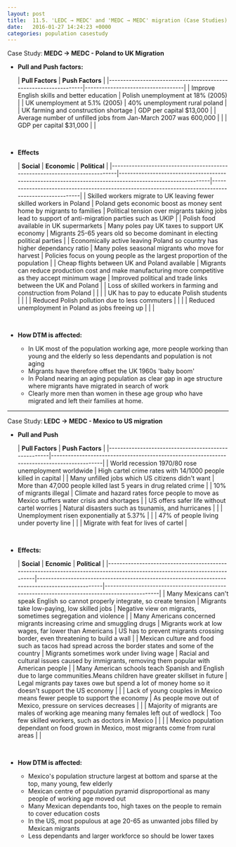 ```yaml
---
layout: post
title:  11.5. 'LEDC → MEDC' and 'MEDC → MEDC' migration (Case Studies)
date:   2016-01-27 14:24:23 +0000
categories: population casestudy
---
```


<div class="know know-info">
<i class="fa fa-book" aria-hidden="true"></i> Case Study:<b>
MEDC → MEDC - Poland to UK Migration
</b></div>

* **Pull and Push factors:**

	| **Pull Factors**                                                | **Push Factors**                  |
|-----------------------------------------------------------------|-----------------------------------|
| Improve English skills and better education                     | Polish unemployment at 18% (2005) |
| UK unemployment at 5.1% (2005)                                  | 40% unemployment rural poland     |
| UK farming and construction shortage                            | GDP per capital $13,000           |
| Average number of unfilled jobs from Jan-March 2007 was 600,000 |                                   |
| GDP per capital $31,000                                         |                                   |

	<br>

* **Effects**

	| **Social**                                                                 | **Economic**                                                                                             | **Political**                                                                                       |
|----------------------------------------------------------------------------|----------------------------------------------------------------------------------------------------------|-----------------------------------------------------------------------------------------------------|
| Skilled workers migrate to UK leaving fewer skilled workers in Poland      | Poland gets economic boost as money sent home by migrants to families                                    | Political tension over migrants taking jobs  lead to support of anti-migration parties such as UKIP |
| Polish food available in UK supermarkets                                   | Many poles pay UK taxes to support UK economy                                                            | Migrants 25-65 years old so become dominant in electing political parties                           |
| Economically active leaving Poland so country has higher dependancy ratio  | Many poles seasonal migrants who move for harvest                                                        | Policies focus on young people as the largest  proportion of the population                         |
| Cheap flights between UK and Poland available                              | Migrants can reduce production cost and make  manufacturing more competitive as they accept minimum wage | Improved political and trade links between the UK and Poland                                        |
| Loss of skilled workers in farming and construction from Poland            |                                                                                                          |                                                                                                     |
| UK has to pay to educate Polish students                                   |                                                                                                          |                                                                                                     |
| Reduced Polish pollution due to less commuters                             |                                                                                                          |                                                                                                     |
| Reduced unemployment in Poland as jobs freeing up                          |                                                                                                          |                                                                                                     |

	<br>
	
* **How DTM is affected:**

	* In UK most of the population working age, more people working than young and the elderly so less dependants and population is not aging
	* Migrants have therefore offset the UK 1960s 'baby boom'
	* In Poland nearing an aging population as clear gap in age structure where migrants have migrated in search of work
	* Clearly more men than women in these age group who have migrated and left their families at home.

---

<div class="know know-info">
<i class="fa fa-book" aria-hidden="true"></i> Case Study:<b>
LEDC → MEDC - Mexico to US migration
</b></div>

* **Pull and Push**

	| **Pull Factors**                                    | **Push Factors**                                                                           |
|-----------------------------------------------------|--------------------------------------------------------------------------------------------|
| World recession 1970/80 rose unemployment worldwide | High cartel crime rates with 14/1000 people killed in capital                              |
| Many unfilled jobs which US citizens didn't want    | More than 47,000 people killed last 5 years in drug related crime                          |
| 10% of migrants illegal                             | Climate and hazard rates force people to move as Mexico suffers water crisis and shortages |
| US offers safer life without cartel worries         | Natural disasters such as tsunamis, and hurricanes                                         |
|                                                     | Unemployment risen exponentially at 5.37%                                                  |
|                                                     | 47% of people living under poverty line                                                    |
|                                                     | Migrate with feat for lives of cartel                                                      |

	<br>
	
* **Effects:**

	| **Social**                                                                                                                   | **Ecnomic**                                                                                         | **Political**                                                                                   |
|--------------------------------------------------------------------------------------------------------------------------|-------------------------------------------------------------------------------------------------|---------------------------------------------------------------------------------------------|
| Many Mexicans can't speak English so  cannot properly integrate, so create tension                                       | Migrants take low-paying,  low skilled jobs                                                     | Negative view on migrants, sometimes segregation and violence                               |
| Many Americans concerned migrants increasing crime  and smuggling drugs                                                  | Migrants work at low wages, far lower than Americans                                            | US has to prevent migrants crossing border, even threatening to build a wall                |
| Mexican culture and food such as tacos had spread across the  border states and some of the country                      | Migrants sometimes work under living wage                                                       | Racial and cultural issues caused by immigrants, removing them popular with American people |
| Many American schools teach Spanish and English due to large  communities.Means children have greater skillset in future | Legal migrants pay taxes owe but spend a lot of money home so it doesn't support the US economy |                                                                                             |
| Lack of young couples in Mexico means fewer people to support  the economy                                               | As people move out of Mexico, pressure on services decreases                                    |                                                                                             |
| Majority of migrants are males of working age meaning many females left  out of wedlock                                  | Too few skilled workers, such as doctors in Mexico                                              |                                                                                             |
|                                                                                                                          | Mexico population dependant on food grown in Mexico, most migrants come from rural areas        |                                                                                             |

	<br>

* **How DTM is affected:**
	* Mexico's population structure largest at bottom and sparse at the top, many young, few elderly
	* Mexican centre of population pyramid disproportional as many people of working age moved out
	* Many Mexican dependants too, high taxes on the people to remain to cover education costs
	* In the US, most populous at age 20-65 as unwanted jobs filled by Mexican migrants
	* Less dependants and larger workforce so should be lower taxes
